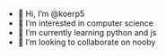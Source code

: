 - 👋 Hi, I’m @koerp5
- 👀 I’m interested in computer science
- 🌱 I’m currently learning python and js
- 💞️ I’m looking to collaborate on nooby

<!---
koerp5/koerp5 is a ✨ special ✨ repository because its `README.md` (this file) appears on your GitHub profile.
You can click the Preview link to take a look at your changes.
--->
